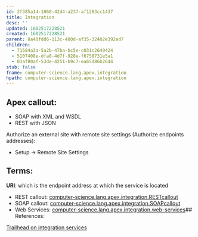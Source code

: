 ```yaml
---
id: 2f385a14-1068-42d4-a237-af1283cc1437
title: Integration
desc: ''
updated: 1602517228521
created: 1602517228521
parent: 8a40fdd6-113c-480d-af35-32402e392ad7
children:
  - 71584a3a-5a2b-47ba-bc5e-c031c2649424
  - 5107408e-dfa8-4d7f-928e-f6758731e5a1
  - 03af80af-53de-4251-b9c7-ea65d86b2644
stub: false
fname: computer-science.lang.apex.integration
hpath: computer-science.lang.apex.integration
---
```

## Apex callout:

- SOAP with XML and WSDL
- REST with JSON

Authorize an external site with remote site settings (Authorize endpoints addresses):

- Setup -> Remote Site Settings

## Terms:

**URI**: which is the endpoint address at which the service is located

- REST callout: [computer-science.lang.apex.integration.RESTcallout](71584a3a-5a2b-47ba-bc5e-c031c2649424)
- SOAP callout: [computer-science.lang.apex.integration.SOAPcallout](5107408e-dfa8-4d7f-928e-f6758731e5a1)
- Web Services: [computer-science.lang.apex.integration.web-services](03af80af-53de-4251-b9c7-ea65d86b2644)## References:

[Trailhead on integration services](https://trailhead.salesforce.com/content/learn/modules/apex_integration_services)

